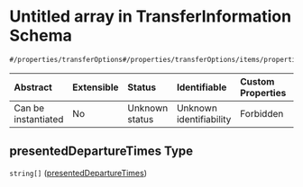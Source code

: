 # Untitled array in TransferInformation Schema

```txt
#/properties/transferOptions#/properties/transferOptions/items/properties/presentedDepartureTimes
```



| Abstract            | Extensible | Status         | Identifiable            | Custom Properties | Additional Properties | Access Restrictions | Defined In                                                                                                       |
| :------------------ | :--------- | :------------- | :---------------------- | :---------------- | :-------------------- | :------------------ | :--------------------------------------------------------------------------------------------------------------- |
| Can be instantiated | No         | Unknown status | Unknown identifiability | Forbidden         | Allowed               | none                | [transfer-information.json*](../../schema/extended-information/transfer-information.json "open original schema") |

## presentedDepartureTimes Type

`string[]` ([presentedDepartureTimes](transfer-information-properties-transferoptions-transferoption-properties-presenteddeparturetimes-presenteddeparturetimes.md))
